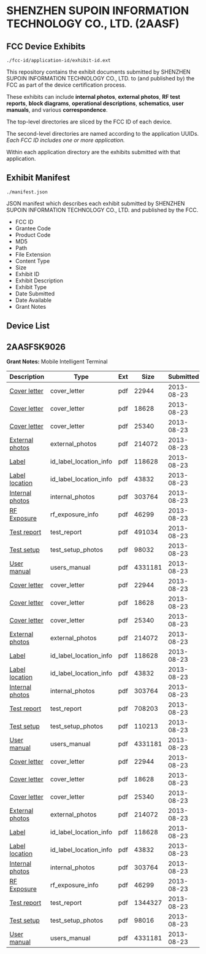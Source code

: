 # SHENZHEN SUPOIN INFORMATION TECHNOLOGY CO., LTD. (2AASF)
## FCC Device Exhibits

```
./fcc-id/application-id/exhibit-id.ext
```

This repository contains the exhibit documents submitted by SHENZHEN SUPOIN INFORMATION TECHNOLOGY CO., LTD. to (and published by) the FCC as part of the device certification process.

These exhibits can include **internal photos**, **external photos**, **RF test reports**, **block diagrams**, **operational descriptions**, **schematics**, **user manuals**, and various **correspondence**.

The top-level directories are sliced by the FCC ID of each device.

The second-level directories are named according to the application UUIDs. *Each FCC ID includes one or more application.*

Within each application directory are the exhibits submitted with that application. 

## Exhibit Manifest

```
./manifest.json
```

JSON manifest which describes each exhibit submitted by SHENZHEN SUPOIN INFORMATION TECHNOLOGY CO., LTD. and published by the FCC.

- FCC ID
- Grantee Code
- Product Code
- MD5
- Path
- File Extension
- Content Type
- Size
- Exhibit ID
- Exhibit Description
- Exhibit Type
- Date Submitted
- Date Available
- Grant Notes

## Device List
## 2AASFSK9026
**Grant Notes:** Mobile Intelligent Terminal

| Description | Type | Ext | Size | Submitted | Available |
| ----------- | ---- | --- | ---- | --------- | --------- |
| [Cover letter](2AASFSK9026/a677902c29e3ea737f64248f58bedb13/2052289.pdf) | cover_letter | pdf | 22944 | 2013-08-23 | 2013-08-23 |
| [Cover letter](2AASFSK9026/a677902c29e3ea737f64248f58bedb13/2052291.pdf) | cover_letter | pdf | 18628 | 2013-08-23 | 2013-08-23 |
| [Cover letter](2AASFSK9026/a677902c29e3ea737f64248f58bedb13/2052292.pdf) | cover_letter | pdf | 25340 | 2013-08-23 | 2013-08-23 |
| [External photos](2AASFSK9026/a677902c29e3ea737f64248f58bedb13/2052293.pdf) | external_photos | pdf | 214072 | 2013-08-23 | 2013-08-23 |
| [Label](2AASFSK9026/a677902c29e3ea737f64248f58bedb13/2052294.pdf) | id_label_location_info | pdf | 118628 | 2013-08-23 | 2013-08-23 |
| [Label location](2AASFSK9026/a677902c29e3ea737f64248f58bedb13/2052295.pdf) | id_label_location_info | pdf | 43832 | 2013-08-23 | 2013-08-23 |
| [Internal photos](2AASFSK9026/a677902c29e3ea737f64248f58bedb13/2052296.pdf) | internal_photos | pdf | 303764 | 2013-08-23 | 2013-08-23 |
| [RF Exposure](2AASFSK9026/a677902c29e3ea737f64248f58bedb13/2052298.pdf) | rf_exposure_info | pdf | 46299 | 2013-08-23 | 2013-08-23 |
| [Test report](2AASFSK9026/a677902c29e3ea737f64248f58bedb13/2052343.pdf) | test_report | pdf | 491034 | 2013-08-23 | 2013-08-23 |
| [Test setup](2AASFSK9026/a677902c29e3ea737f64248f58bedb13/2052344.pdf) | test_setup_photos | pdf | 98032 | 2013-08-23 | 2013-08-23 |
| [User manual](2AASFSK9026/a677902c29e3ea737f64248f58bedb13/2052305.pdf) | users_manual | pdf | 4331181 | 2013-08-23 | 2013-08-23 |
| [Cover letter](2AASFSK9026/6dd36c19edab02100b87056d4996f8b9/2052289.pdf) | cover_letter | pdf | 22944 | 2013-08-23 | 2013-08-23 |
| [Cover letter](2AASFSK9026/6dd36c19edab02100b87056d4996f8b9/2052291.pdf) | cover_letter | pdf | 18628 | 2013-08-23 | 2013-08-23 |
| [Cover letter](2AASFSK9026/6dd36c19edab02100b87056d4996f8b9/2052292.pdf) | cover_letter | pdf | 25340 | 2013-08-23 | 2013-08-23 |
| [External photos](2AASFSK9026/6dd36c19edab02100b87056d4996f8b9/2052293.pdf) | external_photos | pdf | 214072 | 2013-08-23 | 2013-08-23 |
| [Label](2AASFSK9026/6dd36c19edab02100b87056d4996f8b9/2052294.pdf) | id_label_location_info | pdf | 118628 | 2013-08-23 | 2013-08-23 |
| [Label location](2AASFSK9026/6dd36c19edab02100b87056d4996f8b9/2052295.pdf) | id_label_location_info | pdf | 43832 | 2013-08-23 | 2013-08-23 |
| [Internal photos](2AASFSK9026/6dd36c19edab02100b87056d4996f8b9/2052296.pdf) | internal_photos | pdf | 303764 | 2013-08-23 | 2013-08-23 |
| [Test report](2AASFSK9026/6dd36c19edab02100b87056d4996f8b9/2052400.pdf) | test_report | pdf | 708203 | 2013-08-23 | 2013-08-23 |
| [Test setup](2AASFSK9026/6dd36c19edab02100b87056d4996f8b9/2052401.pdf) | test_setup_photos | pdf | 110213 | 2013-08-23 | 2013-08-23 |
| [User manual](2AASFSK9026/6dd36c19edab02100b87056d4996f8b9/2052305.pdf) | users_manual | pdf | 4331181 | 2013-08-23 | 2013-08-23 |
| [Cover letter](2AASFSK9026/877471b29469c008d55d1fbee3a7473a/2052289.pdf) | cover_letter | pdf | 22944 | 2013-08-23 | 2013-08-23 |
| [Cover letter](2AASFSK9026/877471b29469c008d55d1fbee3a7473a/2052291.pdf) | cover_letter | pdf | 18628 | 2013-08-23 | 2013-08-23 |
| [Cover letter](2AASFSK9026/877471b29469c008d55d1fbee3a7473a/2052292.pdf) | cover_letter | pdf | 25340 | 2013-08-23 | 2013-08-23 |
| [External photos](2AASFSK9026/877471b29469c008d55d1fbee3a7473a/2052293.pdf) | external_photos | pdf | 214072 | 2013-08-23 | 2013-08-23 |
| [Label](2AASFSK9026/877471b29469c008d55d1fbee3a7473a/2052294.pdf) | id_label_location_info | pdf | 118628 | 2013-08-23 | 2013-08-23 |
| [Label location](2AASFSK9026/877471b29469c008d55d1fbee3a7473a/2052295.pdf) | id_label_location_info | pdf | 43832 | 2013-08-23 | 2013-08-23 |
| [Internal photos](2AASFSK9026/877471b29469c008d55d1fbee3a7473a/2052296.pdf) | internal_photos | pdf | 303764 | 2013-08-23 | 2013-08-23 |
| [RF Exposure](2AASFSK9026/877471b29469c008d55d1fbee3a7473a/2052298.pdf) | rf_exposure_info | pdf | 46299 | 2013-08-23 | 2013-08-23 |
| [Test report](2AASFSK9026/877471b29469c008d55d1fbee3a7473a/2052303.pdf) | test_report | pdf | 1344327 | 2013-08-23 | 2013-08-23 |
| [Test setup](2AASFSK9026/877471b29469c008d55d1fbee3a7473a/2052304.pdf) | test_setup_photos | pdf | 98016 | 2013-08-23 | 2013-08-23 |
| [User manual](2AASFSK9026/877471b29469c008d55d1fbee3a7473a/2052305.pdf) | users_manual | pdf | 4331181 | 2013-08-23 | 2013-08-23 |

